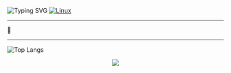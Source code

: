  ![Typing SVG](https://readme-typing-svg.herokuapp.com/?color=FFFFFF&size=35&center=true&vCenter=true&width=1000&lines=Bienbenido!;Welcome!)
[![Linux](https://img.shields.io/badge/Linux-FCC624?style=for-the-badge&logo=linux&logoColor=black)](https://www.google.com/search?client=firefox-b-d&q=linux)
___
󰮯
___

![Top Langs](https://github-readme-stats.vercel.app/api/top-langs/?username=xXelgamer14Xx&layout=compact&theme=dark)
<p align="center">
 <img  src="https://github-readme-streak-stats.herokuapp.com?user=xXelgamer14Xx&theme=tokyonight_duo&hide_border=true"
</p>
